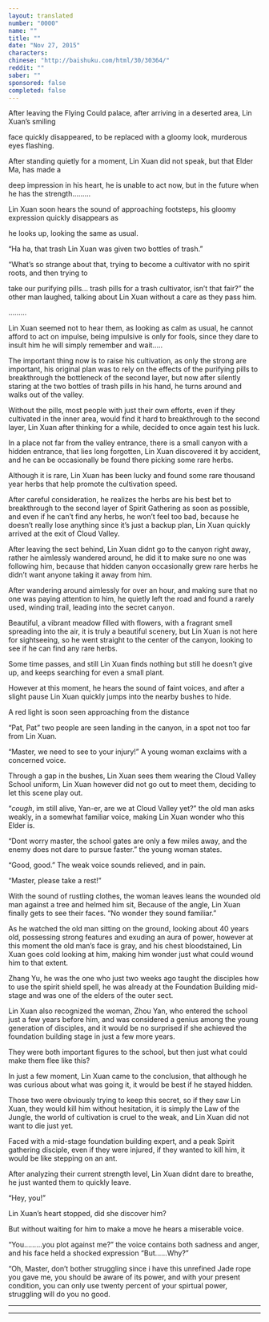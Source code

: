 ```yaml
---
layout: translated
number: "0000"
name: ""
title: ""
date: "Nov 27, 2015"
characters:
chinese: "http://baishuku.com/html/30/30364/"
reddit: ""
saber: ""
sponsored: false
completed: false
---
```


After leaving the Flying Could palace, after arriving in a deserted area, Lin Xuan’s smiling

face quickly disappeared, to be replaced with a gloomy look, murderous eyes flashing.

After standing quietly for a moment, Lin Xuan did not speak, but that Elder Ma, has made a

deep impression in his heart, he is unable to act now, but in the future when he has the strength………

Lin Xuan soon hears the sound of approaching footsteps, his gloomy expression quickly disappears as

he looks up, looking the same as usual.

“Ha ha,  that trash Lin Xuan was given two bottles of trash.”

“What’s so strange about that, trying to become a cultivator with no spirit roots, and then trying to

take our purifying pills… trash pills for a trash cultivator, isn’t that fair?” the other man laughed, talking about Lin Xuan without a care as they pass him.

………

Lin Xuan seemed not to hear them, as looking as calm as usual, he cannot afford to act on impulse, being impulsive is only for fools, since they dare to insult him he will simply remember and wait…..

The important thing now is to raise his cultivation, as only the strong are important, his original plan was to rely on the effects of the purifying pills to breakthrough the bottleneck of the second layer, but now after silently staring at the two bottles of trash pills in his hand, he turns around and walks out of the valley.

Without the pills, most people with just their own efforts, even if they cultivated in the inner area, would find it hard to breakthrough to the second layer, Lin Xuan after thinking for a while, decided to once again test his luck.

In a place not far from the valley entrance, there is a small canyon with a hidden entrance, that lies long forgotten, Lin Xuan discovered it by accident, and he can be occasionally be found there picking some rare herbs.

Although it is rare, Lin Xuan has been lucky and found some rare thousand year herbs that help promote the cultivation speed.

After careful consideration, he realizes the herbs are his best bet to breakthrough to the second layer of Spirit Gathering as soon as possible, and even if he can’t find any herbs, he won’t feel too bad, because he doesn’t really lose anything since it’s just a backup plan, Lin Xuan quickly arrived at the exit of Cloud Valley.

After leaving the sect behind, Lin Xuan didnt go to the canyon right away, rather he aimlessly wandered around, he did it to make sure no one was following him, because that hidden canyon occasionally grew rare herbs he didn’t want anyone taking it away from him.

After wandering around aimlessly for over an hour, and making sure that no one was paying attention to him, he quietly left the road and found a rarely used, winding trail, leading into the secret canyon.

Beautiful, a vibrant meadow filled with flowers, with a fragrant smell spreading into the air, it is truly a beautiful scenery, but Lin Xuan is not here for sightseeing, so he went straight to the center of the canyon, looking to see if he can find any rare herbs.

Some time passes, and still Lin Xuan finds nothing but still he doesn’t give up, and keeps searching for even a small plant.

However at this moment, he hears the sound of faint voices, and after a slight pause Lin Xuan quickly jumps into the nearby bushes to hide.

A red light is soon seen approaching from the distance

“Pat, Pat” two people are seen landing in the canyon, in a spot not too far from Lin Xuan.

“Master, we need to see to your injury!” A young woman exclaims with a concerned voice.

Through a gap in the bushes, Lin Xuan sees them wearing the Cloud Valley School uniform, Lin Xuan however did not go out to meet them, deciding to let this scene play out.

“*cough*, im still alive, Yan-er, are we at Cloud Valley yet?” the old man asks weakly, in a somewhat familiar voice, making Lin Xuan wonder who this Elder is.

“Dont worry master, the school gates are only a few miles away, and the enemy does not dare to pursue faster.” the young woman states.

“Good, good.” The weak voice sounds relieved, and in pain.

“Master, please take a rest!”

With the sound of rustling clothes, the woman leaves leans the wounded old man against a tree and helmed him sit, Because of the angle, Lin Xuan finally gets to see their faces.
“No wonder they sound familiar.”

As he watched the old man sitting on the ground, looking about 40 years old, possessing strong features and exuding an aura of power, however at this moment the old man’s face is gray, and his chest bloodstained, Lin Xuan goes cold looking at him, making him wonder just what could wound him to that extent.

Zhang Yu, he was the one who just two weeks ago taught the disciples how to use the spirit shield spell, he was already at the Foundation Building mid-stage and was one of the elders of the outer sect.

Lin Xuan also recognized the woman, Zhou Yan, who entered the school just a few years before him, and was considered a genius among the young generation of disciples, and it would be no surprised if she achieved the foundation building stage in just a few more years.

They were both important figures to the school, but then just what could make them flee like this?

In just a few moment, Lin Xuan came to the conclusion, that although he was curious about what was going it, it would be best if he stayed hidden.

Those two were obviously trying to keep this secret, so if they saw Lin Xuan, they would kill him without hesitation, it is simply the Law of the Jungle, the world of cultivation is cruel to the weak, and Lin Xuan did not want to die just yet.

Faced with a mid-stage foundation building expert, and a peak Spirit gathering disciple, even if they were injured, if they wanted to kill him, it would be like stepping on an ant.

After analyzing their current strength level, Lin Xuan didnt dare to breathe, he just wanted them to quickly leave.

“Hey, you!”

Lin Xuan’s heart stopped, did she discover him?

But without waiting for him to make a move he hears a miserable voice.

“You………you plot against me?” the voice contains both sadness and anger, and his face held a shocked expression “But……Why?”

“Oh, Master, don’t bother struggling since i have this  unrefined Jade rope you gave me, you should be aware of its power, and with your present condition, you can only use twenty percent of your spirtual power, struggling will do you no good.

- - -
- - -

[^1]:
